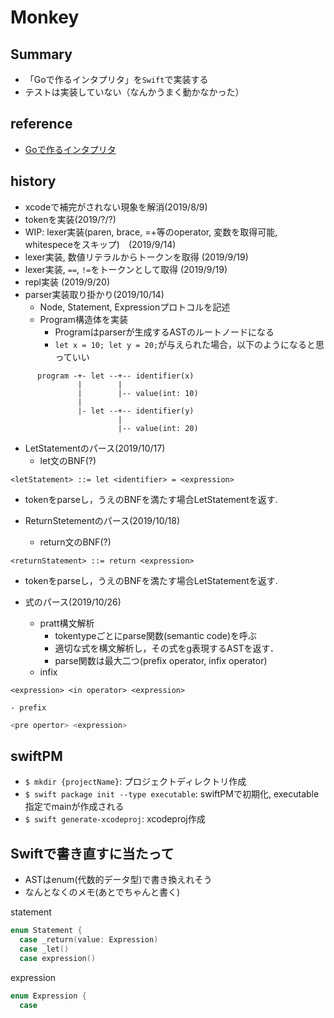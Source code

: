 # Monkey
## Summary
- 「Goで作るインタプリタ」を`Swift`で実装する
- テストは実装していない（なんかうまく動かなかった）
## reference
- [Goで作るインタプリタ](https://www.amazon.co.jp/Go%E8%A8%80%E8%AA%9E%E3%81%A7%E3%81%A4%E3%81%8F%E3%82%8B%E3%82%A4%E3%83%B3%E3%82%BF%E3%83%97%E3%83%AA%E3%82%BF-Thorsten-Ball/dp/4873118220)

## history
- xcodeで補完がされない現象を解消(2019/8/9)
- tokenを実装(2019/?/?)
- WIP: lexer実装(paren, brace, =+等のoperator, 変数を取得可能, whitespeceをスキップ)　(2019/9/14)
- lexer実装, 数値リテラルからトークンを取得 (2019/9/19)
- lexer実装, `==`, `!=`をトークンとして取得 (2019/9/19)
- repl実装 (2019/9/20)
- parser実装取り掛かり(2019/10/14)
  - Node, Statement, Expressionプロトコルを記述
  - Program構造体を実装
    - Programはparserが生成するASTのルートノードになる
    - `let x = 10; let y = 20;`が与えられた場合，以下のようになると思っていい
```
      program -+- let --+-- identifier(x)
               |        |
               |        |-- value(int: 10)
               |
               |- let --+-- identifier(y)
                        |
                        |-- value(int: 20)
```
      
- LetStatementのパース(2019/10/17)
  - let文のBNF(?)

```bnf
<letStatement> ::= let <identifier> = <expression>

```
  - tokenをparseし，うえのBNFを満たす場合LetStatementを返す.

- ReturnStetementのパース(2019/10/18)
  - return文のBNF(?)

```bnf
<returnStatement> ::= return <expression>
```
  - tokenをparseし，うえのBNFを満たす場合LetStatementを返す.

- 式のパース(2019/10/26)
    - pratt構文解析
        - tokentypeごとにparse関数(semantic code)を呼ぶ
        - 適切な式を構文解析し，その式をg表現するASTを返す．
        - parse関数は最大二つ(prefix operator, infix operator)
    - infix

```bnf
<expression> <in operator> <expression>
```
    - prefix
```swift
<pre opertor> <expression>
```
    

## swiftPM
- `$ mkdir {projectName}`: プロジェクトディレクトリ作成
- `$ swift package init --type executable`: swiftPMで初期化, executable指定でmainが作成される
- `$ swift generate-xcodeproj`: xcodeproj作成


## Swiftで書き直すに当たって
- ASTはenum(代数的データ型)で書き換えれそう
- なんとなくのメモ(あとでちゃんと書く)

statement
```swift
enum Statement {
  case _return(value: Expression)
  case _let()
  case expression()
```

expression
```swift
enum Expression {
  case
```
